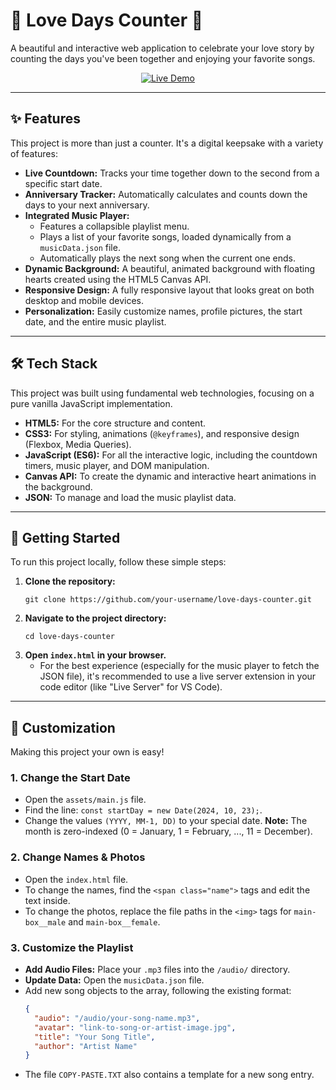 # 💖 Love Days Counter 💖

A beautiful and interactive web application to celebrate your love story by counting the days you've been together and enjoying your favorite songs.

<p align="center">
  <a href="https://love-day-counter.netlify.app">
    <img src="https://img.shields.io/badge/Live_Demo-FF69B4?style=for-the-badge&logo=Vercel&logoColor=white" alt="Live Demo"/>
  </a>
</p>

---

## ✨ Features

This project is more than just a counter. It's a digital keepsake with a variety of features:

-   **Live Countdown:** Tracks your time together down to the second from a specific start date.
-   **Anniversary Tracker:** Automatically calculates and counts down the days to your next anniversary.
-   **Integrated Music Player:**
    -   Features a collapsible playlist menu.
    -   Plays a list of your favorite songs, loaded dynamically from a `musicData.json` file.
    -   Automatically plays the next song when the current one ends.
-   **Dynamic Background:** A beautiful, animated background with floating hearts created using the HTML5 Canvas API.
-   **Responsive Design:** A fully responsive layout that looks great on both desktop and mobile devices.
-   **Personalization:** Easily customize names, profile pictures, the start date, and the entire music playlist.

---

## 🛠️ Tech Stack

This project was built using fundamental web technologies, focusing on a pure vanilla JavaScript implementation.

-   **HTML5:** For the core structure and content.
-   **CSS3:** For styling, animations (`@keyframes`), and responsive design (Flexbox, Media Queries).
-   **JavaScript (ES6):** For all the interactive logic, including the countdown timers, music player, and DOM manipulation.
-   **Canvas API:** To create the dynamic and interactive heart animations in the background.
-   **JSON:** To manage and load the music playlist data.

---

## 🚀 Getting Started

To run this project locally, follow these simple steps:

1.  **Clone the repository:**
    ```
    git clone https://github.com/your-username/love-days-counter.git
    ```
2.  **Navigate to the project directory:**
    ```
    cd love-days-counter
    ```
3.  **Open `index.html` in your browser.**
    -   For the best experience (especially for the music player to fetch the JSON file), it's recommended to use a live server extension in your code editor (like "Live Server" for VS Code).

---

## 🎨 Customization

Making this project your own is easy!

### 1. Change the Start Date

-   Open the `assets/main.js` file.
-   Find the line: `const startDay = new Date(2024, 10, 23);`.
-   Change the values `(YYYY, MM-1, DD)` to your special date. **Note:** The month is zero-indexed (0 = January, 1 = February, ..., 11 = December).

### 2. Change Names & Photos

-   Open the `index.html` file.
-   To change the names, find the `<span class="name">` tags and edit the text inside.
-   To change the photos, replace the file paths in the `<img>` tags for `main-box__male` and `main-box__female`.

### 3. Customize the Playlist

-   **Add Audio Files:** Place your `.mp3` files into the `/audio/` directory.
-   **Update Data:** Open the `musicData.json` file.
-   Add new song objects to the array, following the existing format:
    ```json
    {
      "audio": "/audio/your-song-name.mp3",
      "avatar": "link-to-song-or-artist-image.jpg",
      "title": "Your Song Title",
      "author": "Artist Name"
    }
    ```
- The file `COPY-PASTE.TXT` also contains a template for a new song entry.